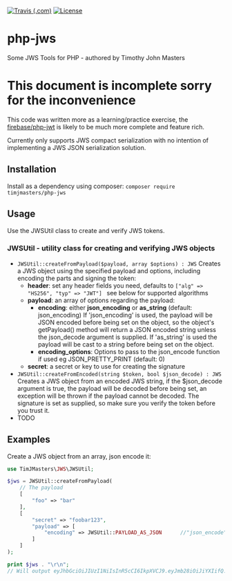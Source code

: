 [![Travis (.com)](https://img.shields.io/travis/com/timjmasters/php-jws?style=for-the-badge)](https://travis-ci.com/timjmasters/php-base64url)
[![License](https://img.shields.io/github/license/timjmasters/php-jws?color=blue&style=for-the-badge)](https://www.gnu.org/licenses/gpl-3.0.en.html)

# php-jws
Some JWS Tools for PHP - authored by Timothy John Masters

# This document is incomplete sorry for the inconvenience

This code was written more as a learning/practice exercise, the [firebase/php-jwt](https://github.com/firebase/php-jwt) is likely to be much more complete and feature rich.

Currently only supports JWS compact serialization with no intention of implementing a JWS JSON serialization solution.
## Installation
Install as a dependency using composer:
`composer require timjmasters/php-jws`

## Usage
Use the JWSUtil class to create and verify JWS tokens.

### JWSUtil - utility class for creating and verifying JWS objects
 - `JWSUtil::createFromPayload($payload, array $options) : JWS`
    Creates a JWS object using the specified payload and options, including encoding the parts and signing the token:
   - **header**: set any header fields you need, defaults to `["alg" => "HS256", "typ" => "JWT"] ` see below for supported algorithms
   - **payload**: an array of options regarding the payload:
     - **encoding**: either **json_encoding** or **as_string** (default: json_encoding)
       If 'json_encoding' is used, the payload will be JSON encoded before being set on the object, so the object's getPayload() method will return a JSON encoded string unless the json_decode argument is supplied.
       If 'as_string' is used the payload will be cast to a string before being set on the object.
     - **encoding_options**: Options to pass to the json_encode function if used eg JSON_PRETTY_PRINT (default: 0)
   - **secret**: a secret or key to use for creating the signature
 - `JWSUtil::createFromEncoded(string $token, bool $json_decode) : JWS`
    Creates a JWS object from an encoded JWS string, if the $json_decode argument is true, the payload will be decoded before being set, an exception will be thrown if the payload cannot be decoded.
    The signature is set as supplied, so make sure you verify the token before you trust it.
 - TODO

## Examples
Create a JWS object from an array, json encode it:
```php
use TimJMasters\JWS\JWSUtil;

$jws = JWSUtil::createFromPayload(
    // The payload
    [
        "foo" => "bar"
    ],
    [
        "secret" => "foobar123",
        "payload" => [
            "encoding" => JWSUtil::PAYLOAD_AS_JSON      //"json_encode"
        ]
    ]
);

print $jws . "\r\n"; 
// Will output eyJhbGciOiJIUzI1NiIsInR5cCI6IkpXVCJ9.eyJmb28iOiJiYXIifQ.U_rA2byM9Nw_zrXNZfAqEOuyqCO75B9iHh6yO-Fjjgg

```